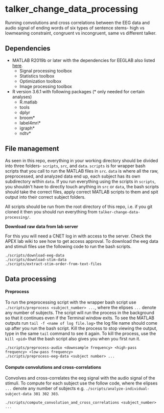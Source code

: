 # talker_change_data_processing

Running convolutions and cross correlations between the EEG data and audio signal of ending words of six types of sentence stems- high vs lowmeaning constraint, congruent vs incongruent, same vs different talker.

## Dependencies

* MATLAB R2019b or later with the dependencies for EEGLAB also listed [here](https://sccn.ucsd.edu/eeglab/ressources.php).
    * Signal processing toolbox
    * Statistics toolbox
    * Optimization toolbox
    * Image processing toolbox
* R version 3.6.1 with following packages (\* only needed for certain analyses)
    * R.matlab
    * tools
    * dplyr
    * broom\*
    * label4mri\*
    * igraph\*
    * ndtv\*

## File management

As seen in this repo, everything in your working directory should be divided into three folders- `scripts`, `src`, and `data`. `scripts` is for wrapper bash scripts that you call to run the MATLAB files in `src`. `data` is where all the raw, preprocessed, and analyzed data end up, each subject has its own subdirectory within `data`. If you run everything using the scripts in `scripts`, you shouldn't have to directly touch anything in `src` or `data`, the bash scripts should take the correct files, apply correct MATLAB scripts to them and spit output into their correct subject folders.

All scripts should be run from the root directory of this repo, i.e. if you git cloned it then you should run everything from `talker-change-data-processing/`.

**Download raw data from lab server**

For this you will need a CNET log in with access to the server. Check the APEX lab wiki to see how to get access approval. To download the eeg data and stimuli files use the following code to run the bash scripts.

```
./scripts/download-eeg-data
./scripts/download-stim-data
./scripts/extract-stim-order-from-text-files
```

## Data processing

#### Preprocess

To run the preprocessing script with the wrapper bash script use `./scripts/preprocess <subject_number> ...`, where the elipses `...` denote any number of subjects. The script will run the process in the background so that it continues even if the Terminal window exits. To see the MATLAB outputs run `tail -f <name of log file.log>` the log file name should come up after you run the bash script. Kill the process to stop viewing the output, type in the same `tail` command to see it again. To kill the process, use the `kill <pid>` that the bash script also gives you when you first run it.

```
./scripts/preprocess-audio <downsample frequency> <high-pass frequency> <low-pass frequency>
./scripts/preprocess-eeg-data <subject number> ...
```

#### Compute convolutions and cross-correlations

Convolves and cross-correlates the eeg signal with the audio signal of the stimuli. To compute for each subject use the follow code, where the elipses `...` denote any number of subjects e.g. `./scripts/analyze-individual-subject-data 301 302 303`.

```
./scripts/compute_convolution_and_cross_correlations <subject_number> ...
```

